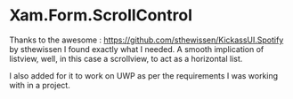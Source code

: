 # Xam.Form.ScrollControl

Thanks to the awesome : https://github.com/sthewissen/KickassUI.Spotify by sthewissen I found exactly what I needed. A smooth implication of listview, well, in this case a scrollview, to act as a horizontal list.

I also added for it to work on UWP as per the requirements I was working with in a project.
